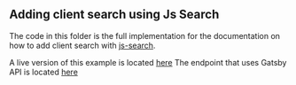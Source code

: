 ## Adding client search using Js Search

The code in this folder is the full implementation for the documentation on how to add client search with [js-search](https://github.com/bvaughn/js-search).

A live version of this example is located [here](https://pedantic-clarke-873963.netlify.com/)
The endpoint that uses Gatsby API is located [here](https://pedantic-clarke-873963.netlify.com/search)
